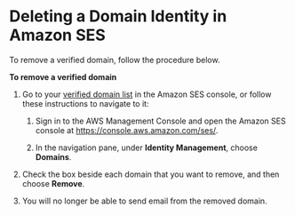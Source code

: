 # Deleting a Domain Identity in Amazon SES<a name="remove-verified-domain"></a>

To remove a verified domain, follow the procedure below\.

**To remove a verified domain**

1. Go to your [verified domain list](https://console.aws.amazon.com/ses/home?#verified-senders-domain:) in the Amazon SES console, or follow these instructions to navigate to it:

   1. Sign in to the AWS Management Console and open the Amazon SES console at [https://console\.aws\.amazon\.com/ses/](https://console.aws.amazon.com/ses/)\.

   1. In the navigation pane, under **Identity Management**, choose **Domains**\.

1. Check the box beside each domain that you want to remove, and then choose **Remove**\.

1. You will no longer be able to send email from the removed domain\. 